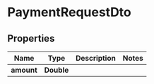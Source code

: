 

# PaymentRequestDto


## Properties

| Name | Type | Description | Notes |
|------------ | ------------- | ------------- | -------------|
|**amount** | **Double** |  |  |



